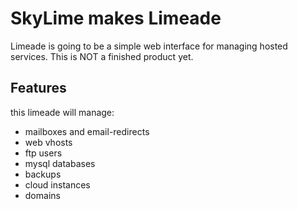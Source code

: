 SkyLime makes Limeade
=====================

Limeade is going to be a simple web interface for managing hosted services.
This is NOT a finished product yet.

Features
--------

this limeade will manage:

* mailboxes and email-redirects
* web vhosts
* ftp users
* mysql databases
* backups
* cloud instances
* domains
